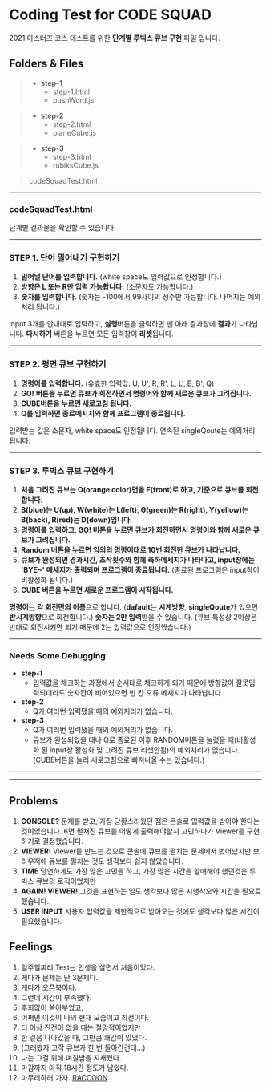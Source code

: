 ﻿# Coding Test for CODE SQUAD

2021 마스터즈 코스 테스트를 위한 **단계별 루빅스 큐브 구현** 파일 입니다.


## Folders & Files

>- **step-1**
>   - step-1.html
>	 - pushWord.js
	
>-  **step-2**
>	 - step-2.html
>	 - planeCube.js
	
>-  **step-3**
>	 - step-3.html
>	 - rubiksCube.js

>   codeSquadTest.html

***
### codeSquadTest.html

단계별 결과물을 확인할 수 있습니다.

***
### STEP 1. 단어 밀어내기 구현하기

1. **밀어낼 단어를 입력합니다.**
(white space도 입력값으로 인정합니다.)
2. **방향은 L 또는 R만 입력 가능합니다.**
(소문자도 가능합니다.)
3. **숫자를 입력합니다.**
(숫자는 -100에서 99사이의 정수만 가능합니다. 나머지는 예외 처리 됩니다.)

input 3개를 안내대로 입력하고,
**실행**버튼을 클릭하면 맨 아래 결과창에 **결과**가 나타납니다. **다시하기** 버튼을 누르면 모든 입력창이 **리셋**됩니다.
***
### STEP 2. 평면 큐브 구현하기

1. **명령어를 입력합니다.**
(유효한 입력값: U, U', R, R', L, L', B, B', Q)
2. **GO! 버튼을 누르면 큐브가 회전하면서 명령어와 함께 새로운 큐브가 그려집니다.**
3. **CUBE버튼을 누르면 새로고침 됩니다.**
4. **Q를 입력하면 종료메시지와 함께 프로그램이 종료됩니다.**

입력받는 값은 소문자, white space도 인정됩니다.
연속된 singleQoute는 예외처리 됩니다.
***

### STEP 3. 루빅스 큐브 구현하기

1. **처음 그려진 큐브는 O(orange color)면을 F(front)로 하고, 기준으로 큐브를 회전합니다.**
2.  **B(blue)는 U(up), W(white)는 L(left), G(green)는 R(right), Y(yellow)는 B(back), R(red)는 D(down)입니다.**
3. **명령어를 입력하고, GO! 버튼을 누르면 큐브가 회전하면서 명령어와 함께 새로운 큐브가 그려집니다.**
4. **Random 버튼을 누르면 임의의 명령어대로 10번 회전한 큐브가 나타납니다.**
5. **큐브가 완성되면 경과시간, 조작횟수와 함께 축하메세지가 나타나고, input창에는 'BYE~' 메세지가 출력되며 프로그램이 종료됩니다.**
(종료된 프로그램은 input창이 비활성화 됩니다.)
6. **CUBE 버튼을 누르면 새로운 프로그램이 시작됩니다.**

**명령어**는 **각 회전면의 이름**으로 합니다. (**dafault**는 **시계방향**, **singleQoute**가 있으면 **반시계방향**으로 회전합니다.)
**숫자는 2만 입력**받을 수 있습니다. (큐브 특성상 2이상은 반대로 회전시키면 되기 때문에 2는 입력값으로 인정했습니다.)
***
### Needs Some Debugging

* **step-1**
	* 입력값을 체크하는 과정에서 순서대로 체크하게 되기 때문에 방향값이 잘못입력되더라도 숫자칸이 비어있으면 빈 칸 오류 메세지가 나타납니다.
* **step-2**
	* Q가 여러번 입력됐을 때의 예외처리가 없습니다.
* **step-3**
	* Q가 여러번 입력됐을 때의 예외처리가 없습니다.
	* 큐브가 완성되었을 때나 Q로 종료된 이후 RANDOM버튼을 눌렀을 때(비활성화 된 input창 활성화 및 그려진 큐브 리셋안됨)의 예외처리가 없습니다. (CUBE버튼을 눌러 새로고침으로 빠져나올 수는 있습니다.)


***
***
## Problems

1. **CONSOLE?**
문제를 받고, 가장 당황스러웠던 점은 콘솔로 입력값을 받아야 한다는 것이었습니다. 6면 펼쳐진 큐브를 어떻게 출력해야할지 고민하다가 Viewer를 구현하기로 결정했습니다.
2. **VIEWER!**
 Viewer를 만드는 것으로 콘솔에 큐브를 펼치는 문제에서 벗어났지만 브라우저에 큐브를 펼치는 것도 생각보다 쉽지 않았습니다.
3. **TIME**
당연하게도 가장 많은 고민을 하고, 가장 많은 시간을 할애해야 했던것은 루빅스 큐브의 로직이었지만
4. **AGAIN! VIEWER!**
그것을 표현하는 일도 생각보다 많은 시행착오와 시간을 필요로 했습니다.
5. **USER INPUT**
사용자 입력값을 제한적으로 받아오는 것에도 생각보다 많은 시간이 필요했습니다. 

## Feelings

1. 일주일짜리 Test는 인생을 살면서 처음이었다.
2. 게다가 문제는 단 3문제다.
3. 게다가 오픈북이다.
4. 그런데 시간이 부족했다.
5. 후회없이 쏟아부었고,
6. 어쩌면 이것이 나의 현재 모습이고 최선이다.
7. 더 이상 진전이 없을 때는 절망적이었지만
8. 한 걸음 나아갔을 때, 그만큼 쾌감이 있었다.
9. (그래봤자 고작 큐브가 한 번 돌아간건데...)
10. 나는 그걸 위해 며칠밤을 지새웠다.
11. 마감까지 ~~아직 18시간~~ 정도가 남았다.
12. 마무리하러 가자. [RACCOON](https://github.com/juddorid/codesquad)
